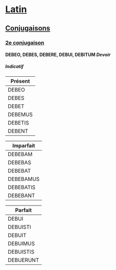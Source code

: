 # [Latin](../../../)
## [Conjugaisons](../../)
### [2e conjugaison](../)
#### DEBEO, DEBES, DEBERE, DEBUI, DEBITUM *Devoir*
##### Indicatif

| Présent  |
| -------- |
| DEBEO    |
| DEBES    |
| DEBET    |
| DEBEMUS  |
| DEBETIS  |
| DEBENT   |

| Imparfait |
| --------- |
| DEBEBAM   |
| DEBEBAS   |
| DEBEBAT   |
| DEBEBAMUS |
| DEBEBATIS |
| DEBEBANT  |

| Parfait    |
| ---------- |
| DEBUI      |
| DEBUISTI   |
| DEBUIT     |
| DEBUIMUS   |
| DEBUISTIS  |
| DEBUERUNT  |